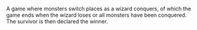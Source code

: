 A game where monsters switch places as a wizard conquers, of which the game ends when the wizard loses or all monsters have been conquered. The survivor is then declared the winner.
